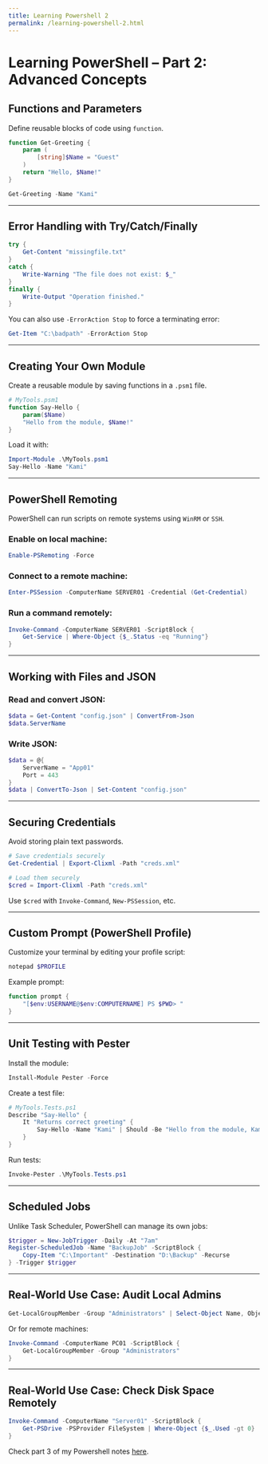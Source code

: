```yaml
---
title: Learning Powershell 2
permalink: /learning-powershell-2.html
---
```


# Learning PowerShell – Part 2: Advanced Concepts

## Functions and Parameters

Define reusable blocks of code using `function`.

```powershell
function Get-Greeting {
    param (
        [string]$Name = "Guest"
    )
    return "Hello, $Name!"
}

Get-Greeting -Name "Kami"
```

---

## Error Handling with Try/Catch/Finally

```powershell
try {
    Get-Content "missingfile.txt"
}
catch {
    Write-Warning "The file does not exist: $_"
}
finally {
    Write-Output "Operation finished."
}
```

You can also use `-ErrorAction Stop` to force a terminating error:

```powershell
Get-Item "C:\badpath" -ErrorAction Stop
```

---

## Creating Your Own Module

Create a reusable module by saving functions in a `.psm1` file.

```powershell
# MyTools.psm1
function Say-Hello {
    param($Name)
    "Hello from the module, $Name!"
}
```

Load it with:

```powershell
Import-Module .\MyTools.psm1
Say-Hello -Name "Kami"
```

---

## PowerShell Remoting

PowerShell can run scripts on remote systems using `WinRM` or `SSH`.

### Enable on local machine:

```powershell
Enable-PSRemoting -Force
```

### Connect to a remote machine:

```powershell
Enter-PSSession -ComputerName SERVER01 -Credential (Get-Credential)
```

### Run a command remotely:

```powershell
Invoke-Command -ComputerName SERVER01 -ScriptBlock {
    Get-Service | Where-Object {$_.Status -eq "Running"}
}
```

---

## Working with Files and JSON

### Read and convert JSON:

```powershell
$data = Get-Content "config.json" | ConvertFrom-Json
$data.ServerName
```

### Write JSON:

```powershell
$data = @{
    ServerName = "App01"
    Port = 443
}
$data | ConvertTo-Json | Set-Content "config.json"
```

---

## Securing Credentials

Avoid storing plain text passwords.

```powershell
# Save credentials securely
Get-Credential | Export-Clixml -Path "creds.xml"

# Load them securely
$cred = Import-Clixml -Path "creds.xml"
```

Use `$cred` with `Invoke-Command`, `New-PSSession`, etc.

---

## Custom Prompt (PowerShell Profile)

Customize your terminal by editing your profile script:

```powershell
notepad $PROFILE
```

Example prompt:

```powershell
function prompt {
    "[$env:USERNAME@$env:COMPUTERNAME] PS $PWD> "
}
```

---

## Unit Testing with Pester

Install the module:

```powershell
Install-Module Pester -Force
```

Create a test file:

```powershell
# MyTools.Tests.ps1
Describe "Say-Hello" {
    It "Returns correct greeting" {
        Say-Hello -Name "Kami" | Should -Be "Hello from the module, Kami!"
    }
}
```

Run tests:

```powershell
Invoke-Pester .\MyTools.Tests.ps1
```

---

## Scheduled Jobs

Unlike Task Scheduler, PowerShell can manage its own jobs:

```powershell
$trigger = New-JobTrigger -Daily -At "7am"
Register-ScheduledJob -Name "BackupJob" -ScriptBlock {
    Copy-Item "C:\Important" -Destination "D:\Backup" -Recurse
} -Trigger $trigger
```

---

## Real-World Use Case: Audit Local Admins

```powershell
Get-LocalGroupMember -Group "Administrators" | Select-Object Name, ObjectClass
```

Or for remote machines:

```powershell
Invoke-Command -ComputerName PC01 -ScriptBlock {
    Get-LocalGroupMember -Group "Administrators"
}
```

---

## Real-World Use Case: Check Disk Space Remotely

```powershell
Invoke-Command -ComputerName "Server01" -ScriptBlock {
    Get-PSDrive -PSProvider FileSystem | Where-Object {$_.Used -gt 0}
}
```

Check part 3 of my Powershell notes [here](./learning-powershell-3.markdown).